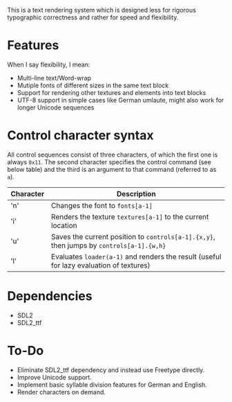 This is a text rendering system which is designed less for rigorous typographic
correctness and rather for speed and flexibility.

# Features
When I say flexibility, I mean:
* Multi-line text/Word-wrap
* Mutiple fonts of different sizes in the same text block
* Support for rendering other textures and elements into text blocks
* UTF-8 support in simple cases like German umlaute, might also work for longer Unicode sequences

# Control character syntax
All control sequences consist of three characters, of which the first one is always `0x11`.
The second character specifies the control command (see below table) and the third is an
argument to that command (referred to as `a`).

| Character | Description                                                                              |
| --------- | ---------------------------------------------------------------------------------------- |
| 'n'       | Changes the font to `fonts[a-1]`                                                         |
| 'i'       | Renders the texture `textures[a-1]` to the current location                              |
| 'u'       | Saves the current position to `controls[a-1].{x,y}`, then jumps by `controls[a-1].{w,h}` |
| 'l'       | Evaluates `loader(a-1)` and renders the result (useful for lazy evaluation of textures)  |

# Dependencies
* SDL2
* SDL2_ttf

# To-Do
* Eliminate SDL2_ttf dependency and instead use Freetype directly.
* Improve Unicode support.
* Implement basic syllable division features for German and English.
* Render characters on demand.
